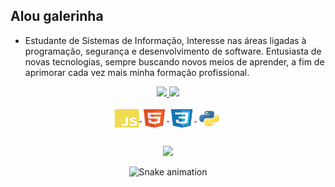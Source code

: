 ## Alou galerinha

- Estudante de Sistemas de Informação, Interesse nas áreas ligadas à programação, segurança e desenvolvimento de software. Entusiasta de novas tecnologias, sempre buscando novos meios de aprender, a fim de aprimorar cada vez mais minha formação profissional.

<!-- paineis iniciais-->
<div align="center">
  <a href="https://github.com/rodrigueslucas062">
  <img height="180em" src="https://github-readme-stats.vercel.app/api?username=rodrigueslucas062&show_icons=true&theme=radical&include_all_commits=true&count_private=true"/>
  <img height="180em" src="https://github-readme-stats.vercel.app/api/top-langs/?username=rodrigueslucas062&layout=compact&langs_count=7&theme=radical"/>
</div>

  
<div align="center"><br>
  <img align="center" alt="Rafa-Js" height="30" width="40" src="https://raw.githubusercontent.com/devicons/devicon/master/icons/javascript/javascript-plain.svg">
  <img align="center" alt="Rafa-HTML" height="30" width="40" src="https://raw.githubusercontent.com/devicons/devicon/master/icons/html5/html5-original.svg">
  <img align="center" alt="Rafa-CSS" height="30" width="40" src="https://raw.githubusercontent.com/devicons/devicon/master/icons/css3/css3-original.svg">
  <img align="center" alt="Rafa-Python" height="30" width="40" src="https://raw.githubusercontent.com/devicons/devicon/master/icons/python/python-original.svg">
</div>
  
  ##
  <div align="center">
  <a href="https://www.linkedin.com/in/rodrigueslucasdev/" target="_blank"><img src="https://img.shields.io/badge/-LinkedIn-%230077B5?style=for-the-badge&logo=linkedin&logoColor=white" target="_blank"></a> 
    
  ![Snake animation](https://github.com/rodrigueslucas062/rodrigueslucas062/blob/output/github-contribution-grid-cobrinha.svg)
 
</div>
